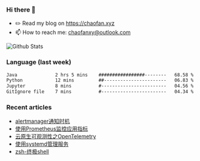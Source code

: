 ### Hi there 👋

- ✏️ Read my blog on https://chaofan.xyz
- 📫 How to reach me: chaofanxy@outlook.com

![Github Stats](https://github-readme-stats.vercel.app/api?username=chaofanx&show_icons=true&theme=dark&count_private=true)

### Language (last week)
<!--START_SECTION:waka-->

```txt
Java              2 hrs 5 mins    #################--------   68.58 %
Python            12 mins         ##-----------------------   06.83 %
Jupyter           8 mins          #------------------------   04.56 %
GitIgnore file    7 mins          #------------------------   04.34 %
```

<!--END_SECTION:waka-->

### Recent articles
<!-- BLOG-POST-LIST:START -->
- [alertmanager通知时机](https://chaofan.xyz/posts/4a58f7b9.html)
- [使用Prometheus监控应用指标](https://chaofan.xyz/posts/49b1cc7e.html)
- [云原生可观测性之OpenTelemetry](https://chaofan.xyz/posts/29a4bd97.html)
- [使用systemd管理服务](https://chaofan.xyz/posts/c670b61f.html)
- [zsh-终极shell](https://chaofan.xyz/posts/fb612641.html)
<!-- BLOG-POST-LIST:END -->
